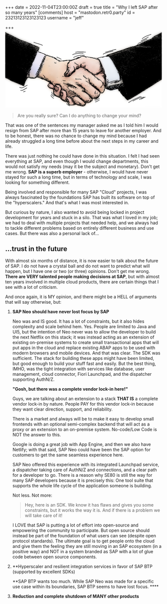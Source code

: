 +++
date = 2022-11-04T23:00:00Z
draft = true
title = "Why I left SAP after so many years"
[comments]
host = "mastodon.retr0.party"
id = 23213123123123123
username = "jeff"

+++
![](/uploads/hand-853188_1280.png "Good bye")

> Are you really sure? Can I do anything to change your mind?

That was one of the sentences my manager asked me as I told him I would resign from SAP after more than 15 years to leave for another employer. And to be honest, there was no chance to change my mind because I had already struggled a long time before about the next steps in my career and life.

There was just nothing he could have done in this situation. I felt I had seen everything at SAP, and even though I would change departments, this would not satisfy my needs (may it be the subject and monetary). Don't get me wrong. **SAP is a superb employer** - otherwise, I would have never stayed for such a long time, but in terms of technology and scale, I was looking for something different.

Being involved and responsible for many SAP "Cloud" projects, I was always fascinated by the foundations SAP has built its software on top of the "hyperscalers." And that's what I was most interested in.

But curious by nature, I also wanted to avoid being locked in project development for years and stuck in a silo. That was what I loved in my job; we had to deal with multiple projects that needed help, and we always had to tackle different problems based on entirely different business and use cases. But there was also a personal lack of...

## ...trust in the future

With almost six months of distance, it is now easier to talk about the future of SAP. I do not have a crystal ball and do not want to predict what will happen, but I have one or two (or three) opinions. Don't get me wrong. **There are VERY talented people making decisions at SAP**, but with almost ten years involved in multiple cloud products, there are certain things that I see with a lot of criticism.   
  
And once again, it is MY opinion, and there might be a HELL of arguments that will say otherwise, but:

1. **SAP Neo should have never lost focus by SAP**

   Neo was and IS good. It has a lot of constraints, but it also hides complexity and scale behind hem. Yes. People are limited to Java and UI5, but the intention of Neo never was to allow the developer to build the next Netflix on this stack; it was instead acting as an extension of existing on-premise systems to create small transactional apps that will put apps in the cloud and replace existing ABAP apps to be used with modern browsers and mobile devices. And that was clear. The SDK was sufficient. The stack for building these apps might have been limited, but good enough to build your stuff fast and easily. But the best thing, IMHO, was the tight integration with services like database, user management, cloud connector, Fiori Launchpad, and the dispatcher supporting AuthN/Z.

   **"Gosh, but there was a complete vendor lock-in here!"**

   Guys, we are talking about an extension to a stack **THAT IS** a complete vendor lock-in by nature. People PAY for this vendor lock-in because they want clear direction, support, and reliability.

   There is a market and always will be to make it easy to develop small frontends with an optional semi-complex backend that will act as a proxy or an extension to an on-premise system. No-code/Low Code is NOT the answer to this.

   Google is doing a great job with App Engine, and then we also have Netlify; with that said, SAP Neo could have been the SAP option for customers to get the same seamless experience here.

   SAP Neo offered this experience with its integrated Launchpad service, a dispatcher taking care of AuthN/Z and connections, and a clear path for a developer to go. There is a reason why SE80 is still the way for many SAP developers because it is precisely this: One tool suite that supports the whole life cycle of the application someone is building. 

     
   Not less. Not more:

   > Hey, here is an SDK. We know it has flaws and gives you some constraints, but it works the way it is. And if there is a problem we will take care of it! 

   I LOVE that SAP is putting a lot of effort into open-source and empowering the community to participate. But open source should instead be part of the foundation of what users can see (despite open protocol standards). The ultimate goal is to get people onto the cloud and give them the feeling they are still moving in an SAP ecosystem (in a positive way) and NOT in a system branded as SAP with a lot of glue code between open source components.
2. **Hyperscaler and resilient integration services in favor of SAP BTP (supported by excellent SDKs)  
     
   **SAP BTP wants too much. While SAP Neo was made for a specific use case within its boundaries, SAP BTP seems to have lost focus. ****
3. **Reduction and complete shutdown of MANY other products**
